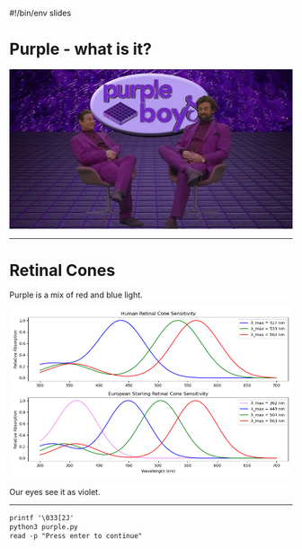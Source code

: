 #!/bin/env slides

# Purple - what is it?

![sxiv -f -sf](purple-boys.jpg)

---

# Retinal Cones

Purple is a mix of red and blue light.

![sxiv -f -sf](retinal_cones.png)

Our eyes see it as violet.

---

```demo
printf '\033[2J'
python3 purple.py
read -p "Press enter to continue"
```
